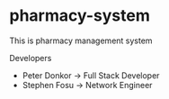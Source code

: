 # pharmacy-system
This is pharmacy management system 

Developers

- Peter Donkor -> Full Stack Developer
- Stephen Fosu -> Network Engineer
